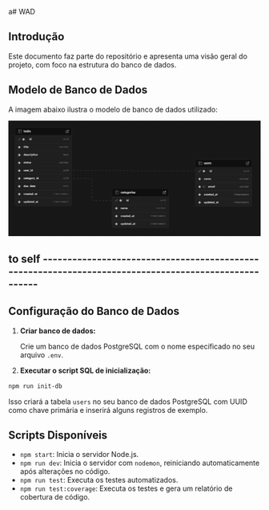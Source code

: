 a# WAD
## Introdução

Este documento faz parte do repositório e apresenta uma visão geral do projeto, com foco na estrutura do banco de dados.

## Modelo de Banco de Dados

A imagem abaixo ilustra o modelo de banco de dados utilizado:
  
![Modelo do Banco](../assets/Modelo-Banco.png)




## to self -----------------------------------------------------------------------------------------------------

Configuração do Banco de Dados
------------------------------

1. **Criar banco de dados:**
    
    Crie um banco de dados PostgreSQL com o nome especificado no seu arquivo `.env`.
    
2. **Executar o script SQL de inicialização:**
    
```bash
npm run init-db
```
    
Isso criará a tabela `users` no seu banco de dados PostgreSQL com UUID como chave primária e inserirá alguns registros de exemplo.
    

Scripts Disponíveis
-------------------

* `npm start`: Inicia o servidor Node.js.
* `npm run dev`: Inicia o servidor com `nodemon`, reiniciando automaticamente após alterações no código.
* `npm run test`: Executa os testes automatizados.
* `npm run test:coverage`: Executa os testes e gera um relatório de cobertura de código.

